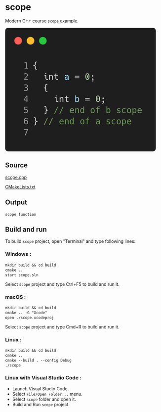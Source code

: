 # scope

Modern C++ course `scope` example.

![scope](../../../docs/pictures/language_basics/scope.png)

## Source

[scope.cpp](scope.cpp)

[CMakeLists.txt](CMakeLists.txt)

## Output

```
scope function
```

## Build and run

To build `scope` project, open "Terminal" and type following lines:

### Windows :

``` shell
mkdir build && cd build
cmake .. 
start scope.sln
```

Select `scope` project and type Ctrl+F5 to build and run it.

### macOS :

``` shell
mkdir build && cd build
cmake .. -G "Xcode"
open ./scope.xcodeproj
```

Select `scope` project and type Cmd+R to build and run it.

### Linux :

``` shell
mkdir build && cd build
cmake .. 
cmake --build . --config Debug
./scope
```

### Linux with Visual Studio Code :

* Launch Visual Studio Code.
* Select `File/Open Folder...` menu.
* Select `scope` folder and open it.
* Build and Run `scope` project.

